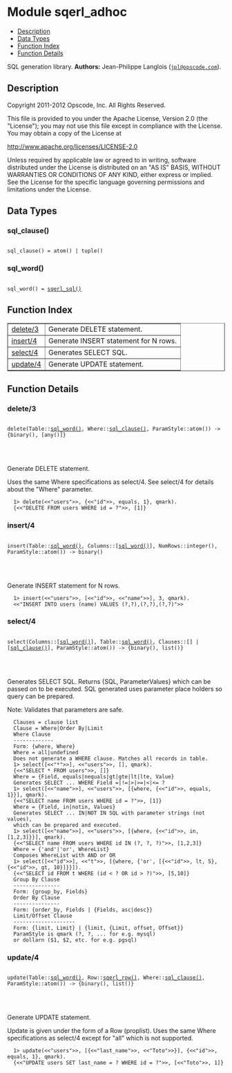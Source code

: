 

# Module sqerl_adhoc #
* [Description](#description)
* [Data Types](#types)
* [Function Index](#index)
* [Function Details](#functions)


SQL generation library.
__Authors:__ Jean-Philippe Langlois ([`jpl@opscode.com`](mailto:jpl@opscode.com)).
<a name="description"></a>

## Description ##


Copyright 2011-2012 Opscode, Inc. All Rights Reserved.



This file is provided to you under the Apache License,
Version 2.0 (the "License"); you may not use this file
except in compliance with the License.  You may obtain
a copy of the License at



http://www.apache.org/licenses/LICENSE-2.0


Unless required by applicable law or agreed to in writing,
software distributed under the License is distributed on an
"AS IS" BASIS, WITHOUT WARRANTIES OR CONDITIONS OF ANY
KIND, either express or implied.  See the License for the
specific language governing permissions and limitations
under the License.

<a name="types"></a>

## Data Types ##




### <a name="type-sql_clause">sql_clause()</a> ###



<pre><code>
sql_clause() = atom() | tuple()
</code></pre>





### <a name="type-sql_word">sql_word()</a> ###



<pre><code>
sql_word() = <a href="#type-sqerl_sql">sqerl_sql()</a>
</code></pre>


<a name="index"></a>

## Function Index ##


<table width="100%" border="1" cellspacing="0" cellpadding="2" summary="function index"><tr><td valign="top"><a href="#delete-3">delete/3</a></td><td>Generate DELETE statement.</td></tr><tr><td valign="top"><a href="#insert-4">insert/4</a></td><td>Generate INSERT statement for N rows.</td></tr><tr><td valign="top"><a href="#select-4">select/4</a></td><td>Generates SELECT SQL.</td></tr><tr><td valign="top"><a href="#update-4">update/4</a></td><td>Generate UPDATE statement.</td></tr></table>


<a name="functions"></a>

## Function Details ##

<a name="delete-3"></a>

### delete/3 ###


<pre><code>
delete(Table::<a href="#type-sql_word">sql_word()</a>, Where::<a href="#type-sql_clause">sql_clause()</a>, ParamStyle::atom()) -&gt; {binary(), [any()]}
</code></pre>

<br></br>



Generate DELETE statement.



Uses the same Where specifications as select/4.
See select/4 for details about the "Where" parameter.



```
  1> delete(<<"users">>, {<<"id">>, equals, 1}, qmark).
  {<<"DELETE FROM users WHERE id = ?">>, [1]}
```


<a name="insert-4"></a>

### insert/4 ###


<pre><code>
insert(Table::<a href="#type-sql_word">sql_word()</a>, Columns::[<a href="#type-sql_word">sql_word()</a>], NumRows::integer(), ParamStyle::atom()) -&gt; binary()
</code></pre>

<br></br>



Generate INSERT statement for N rows.



```
  1> insert(<<"users">>, [<<"id">>, <<"name">>], 3, qmark).
  <<"INSERT INTO users (name) VALUES (?,?),(?,?),(?,?)">>
```


<a name="select-4"></a>

### select/4 ###


<pre><code>
select(Columns::[<a href="#type-sql_word">sql_word()</a>], Table::<a href="#type-sql_word">sql_word()</a>, Clauses::[] | [<a href="#type-sql_clause">sql_clause()</a>], ParamStyle::atom()) -&gt; {binary(), list()}
</code></pre>

<br></br>



Generates SELECT SQL.
Returns {SQL, ParameterValues} which can be passed on to be executed.
SQL generated uses parameter place holders so query can be
prepared.



Note: Validates that parameters are safe.



```
  Clauses = clause list
  Clause = Where|Order By|Limit
  Where Clause
  -------------
  Form: {where, Where}
  Where = all|undefined
  Does not generate a WHERE clause. Matches all records in table.
  1> select([<<"*">>], <<"users">>, [], qmark).
  {<<"SELECT * FROM users">>, []}
  Where = {Field, equals|nequals|gt|gte|lt|lte, Value}
  Generates SELECT ... WHERE Field =|!=|>|>=|<|<= ?
  1> select([<<"name">>], <<"users">>, [{where, {<<"id">>, equals, 1}}], qmark).
  {<<"SELECT name FROM users WHERE id = ?">>, [1]}
  Where = {Field, in|notin, Values}
  Generates SELECT ... IN|NOT IN SQL with parameter strings (not values),
  which can be prepared and executed.
  1> select([<<"name">>], <<"users">>, [{where, {<<"id">>, in, [1,2,3]}}], qmark).
  {<<"SELECT name FROM users WHERE id IN (?, ?, ?)">>, [1,2,3]}
  Where = {'and'|'or', WhereList}
  Composes WhereList with AND or OR
  1> select([<<"id">>], <<"t">>, [{where, {'or', [{<<"id">>, lt, 5}, {<<"id">>, gt, 10}]}}]).
  {<<"SELECT id FROM t WHERE (id < ? OR id > ?)">>, [5,10]}
  Group By Clause
  ---------------
  Form: {group_by, Fields}
  Order By Clause
  ---------------
  Form: {order_by, Fields | {Fields, asc|desc}}
  Limit/Offset Clause
  --------------------
  Form: {limit, Limit} | {limit, {Limit, offset, Offset}}
  ParamStyle is qmark (?, ?, ... for e.g. mysql)
  or dollarn ($1, $2, etc. for e.g. pgsql)
```

<a name="update-4"></a>

### update/4 ###


<pre><code>
update(Table::<a href="#type-sql_word">sql_word()</a>, Row::<a href="#type-sqerl_row">sqerl_row()</a>, Where::<a href="#type-sql_clause">sql_clause()</a>, ParamStyle::atom()) -&gt; {binary(), list()}
</code></pre>

<br></br>



Generate UPDATE statement.



Update is given under the form of a Row (proplist).
Uses the same Where specifications as select/4 except for "all" which is
not supported.



```
  1> update(<<"users">>, [{<<"last_name">>, <<"Toto">>}], {<<"id">>, equals, 1}, qmark).
  {<<"UPDATE users SET last_name = ? WHERE id = ?">>, [<<"Toto">>, 1]}
```
